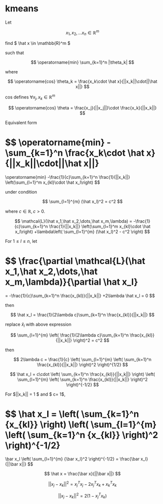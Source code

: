 # kmeans

Let

$$
x_1, x_2, \dots x_n \in\mathbb{R}^m
$$

find 
$ \hat x \in \mathbb{R}^m $

such that 

$$
\operatorname{min} \sum_{k=1}^n |\theta_k|
$$

where

$$
\operatorname{cos} \theta_k = \frac{x_k\cdot \hat x}{||x_k||\cdot||\hat x||}
$$

cos defines $\forall x_j,x_k \in\mathbb{R}^m$

$$
\operatorname{cos} \theta = \frac{x_j}{||x_j||}\cdot \frac{x_k}{||x_k||}
$$

Equivalent form

$$
\operatorname{min} -\sum_{k=1}^n \frac{x_k\cdot \hat x}{||x_k||\cdot||\hat x||} 
=
\operatorname{min} -\frac{1}{c}\sum_{k=1}^n \frac{1}{||x_k||} \left(\sum_{l=1}^m x_{kl}\cdot \hat x_l\right)
$$

under condition

$$
\sum_{l=1}^{m} (\hat x_l)^2 = c^2
$$

where $c\in\mathbb{R}, c>0.$

$$
\mathcal{L}(\hat x_1,\hat x_2,\dots,\hat x_m,\lambda) 
= -\frac{1}{c}\sum_{k=1}^n \frac{1}{||x_k||} \left(\sum_{l=1}^m x_{kl}\cdot \hat x_l\right)
+\lambda\left(
\sum_{l=1}^{m} (\hat x_l)^2 - c^2
\right)
$$

For $1\le l \le n$, let

$$
\frac{\partial \mathcal{L}(\hat x_1,\hat x_2,\dots,\hat x_m,\lambda)}{\partial \hat x_l}
=
= -\frac{1}{c}\sum_{k=1}^n \frac{x_{kl}}{||x_k||} 
 +2\lambda \hat x_l = 0 
$$

then

$$
\hat x_l = \frac{1}{2\lambda c}\sum_{k=1}^n \frac{x_{kl}}{||x_k||} 
$$

replace $\hat x_l$ with above expression

$$
\sum_{l=1}^{m} \left(
\frac{1}{2\lambda c}\sum_{k=1}^n \frac{x_{kl}}{||x_k||} 
\right)^2 = c^2
$$

then

$$
2\lambda c =
\frac{1}{c}
\left(
\sum_{l=1}^{m} 
\left(
\sum_{k=1}^n \frac{x_{kl}}{||x_k||} 
\right)^2 
\right)^{1/2}
$$

$$
\hat x_l = c\cdot 
\left(
\sum_{k=1}^n \frac{x_{kl}}{||x_k||} 
\right)
\left(
\sum_{l=1}^{m} 
\left(
\sum_{k=1}^n \frac{x_{kl}}{||x_k||} 
\right)^2 
\right)^{-1/2}
$$

For $||x_k|| = 1 $ and $ c= 1$,

$$
\hat x_l = 
\left(
\sum_{k=1}^n {x_{kl}} 
\right)
\left(
\sum_{l=1}^{m} 
\left(
\sum_{k=1}^n {x_{kl}} 
\right)^2 
\right)^{-1/2}
=
\bar x_l
\left(
\sum_{l=1}^{m} 
{\bar x_l}^2 
\right)^{-1/2}
= \frac{\bar x_l}{||\bar x||}
$$

$$
\hat x 
= \frac{\bar x}{||\bar x||}
$$

$$
||x_j - x_k||^2 = x_j^Tx_j - 2 x_j^Tx_k + x_k^Tx_k
$$

$$
||x_j - x_k||^2 = 2(1 - x_j^Tx_k)
$$
